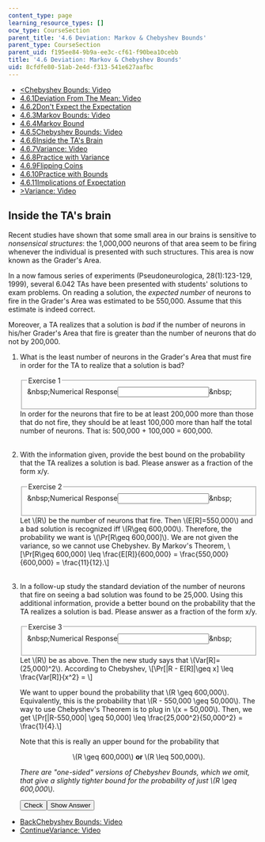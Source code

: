 ```yaml
---
content_type: page
learning_resource_types: []
ocw_type: CourseSection
parent_title: '4.6 Deviation: Markov & Chebyshev Bounds'
parent_type: CourseSection
parent_uid: f195ee84-9b9a-ee3c-cf61-f90bea10cebb
title: '4.6 Deviation: Markov & Chebyshev Bounds'
uid: 8cfdfe80-51ab-2e4d-f313-541e627aafbc
---
```

<ul class="navigation pagination"><li id="top_bck_btn"><a href='/courses/electrical-engineering-and-computer-science/6-042j-mathematics-for-computer-science-spring-2015/probability/tp13-2/vertical-49f940bfd8d6';><<span>Chebyshev Bounds: Video</span></a></li><li id="flp_btn_1" ><a href='/courses/electrical-engineering-and-computer-science/6-042j-mathematics-for-computer-science-spring-2015/probability/tp13-2'>4.6.1<span>Deviation From The Mean: Video</span></a></li><li id="flp_btn_2" ><a href='/courses/electrical-engineering-and-computer-science/6-042j-mathematics-for-computer-science-spring-2015/probability/tp13-2/vertical-18d81b8ca2e1'>4.6.2<span>Don't Expect the Expectation</span></a></li><li id="flp_btn_3" ><a href='/courses/electrical-engineering-and-computer-science/6-042j-mathematics-for-computer-science-spring-2015/probability/tp13-2/vertical-8307292b80cb'>4.6.3<span>Markov Bounds: Video</span></a></li><li id="flp_btn_4" ><a href='/courses/electrical-engineering-and-computer-science/6-042j-mathematics-for-computer-science-spring-2015/probability/tp13-2/vertical-ecd276750fa8'>4.6.4<span>Markov Bound</span></a></li><li id="flp_btn_5" ><a href='/courses/electrical-engineering-and-computer-science/6-042j-mathematics-for-computer-science-spring-2015/probability/tp13-2/vertical-49f940bfd8d6'>4.6.5<span>Chebyshev Bounds: Video</span></a></li><li id="flp_btn_6" class="button_selected"><a href='/courses/electrical-engineering-and-computer-science/6-042j-mathematics-for-computer-science-spring-2015/probability/tp13-2/vertical-82fa33baa07e'>4.6.6<span>Inside the TA's Brain</span></a></li><li id="flp_btn_7" ><a href='/courses/electrical-engineering-and-computer-science/6-042j-mathematics-for-computer-science-spring-2015/probability/tp13-2/vertical-0646c16ad916'>4.6.7<span>Variance: Video</span></a></li><li id="flp_btn_8" ><a href='/courses/electrical-engineering-and-computer-science/6-042j-mathematics-for-computer-science-spring-2015/probability/tp13-2/vertical-1b1a945bfd78'>4.6.8<span>Practice with Variance</span></a></li><li id="flp_btn_9" ><a href='/courses/electrical-engineering-and-computer-science/6-042j-mathematics-for-computer-science-spring-2015/probability/tp13-2/vertical-871f95303dd6'>4.6.9<span>Flipping Coins</span></a></li><li id="flp_btn_10" ><a href='/courses/electrical-engineering-and-computer-science/6-042j-mathematics-for-computer-science-spring-2015/probability/tp13-2/vertical-00ed1bc2728f'>4.6.10<span>Practice with Bounds</span></a></li><li id="flp_btn_11" ><a href='/courses/electrical-engineering-and-computer-science/6-042j-mathematics-for-computer-science-spring-2015/probability/tp13-2/vertical-4699d069607e'>4.6.11<span>Implications of Expectation</span></a></li><li id="top_continue_btn"><a href='/courses/electrical-engineering-and-computer-science/6-042j-mathematics-for-computer-science-spring-2015/probability/tp13-2/vertical-0646c16ad916';>><span>Variance: Video</span></a></li></ul><h2 class="subhead">Inside the TA's brain</h2><div class="self_assessment">
<p display_name="Inside the TA's brain" url_name="Inside_the_TA_s_brain_1">
    Recent studies have shown that some small area in our brains is sensitive to <em>nonsensical structures</em>: the 1,000,000
    neurons of that area seem to be firing whenever the individual is presented with such structures. This area is now known as the
    Grader's Area.
  </p>
<p display_name="Inside the TA's brain" url_name="Inside_the_TA_s_brain_2">
    In a now famous series of experiments (Pseudoneurologica, 28(1):123-129, 1999), several 6.042 TAs have been presented
    with students' solutions to exam problems. On reading a solution, the <em>expected number</em> of neurons to fire in
    the Grader's Area was estimated to be 550,000. Assume that this estimate is indeed correct.
  </p>
<p display_name="Inside the TA's brain" url_name="Inside_the_TA_s_brain_3">
    Moreover, a TA realizes that a solution is <i>bad</i> if the number of neurons in his/her Grader's Area that fire is greater
    than the number of neurons that do not by 200,000.
  </p>
<ol display_name="Inside the TA's brain" url_name="Inside_the_TA_s_brain_4">
<li>
<div id="Q1_div" class="problem_question"><p>
       What is the least number of neurons in the Grader's Area that must fire in order for the TA to realize that a solution is bad?
      </p><fieldset><legend class="visually-hidden">Exercise 1</legend><div class="choice"><label id="Q1_label"><span id="Q1_aria_status" tabindex="-1" class="visually-hidden">&amp;nbsp;</span><span class="visually-hidden">Numerical Response</span><input type="text" id="Q1_input" value="" onkeypress="numericTypedOrDropDownSelected(1)" class="problem_text_input"><input type="hidden" id="Q1_ans" value="600000"><input type="hidden" id="Q1_tolerance" value="0"><span id="Q1_normal_status" class="nostatus" aria-hidden="true">&amp;nbsp;</span></label></div><p id="S1_ans" tabindex="-1" class="problem_answer"></p></fieldset></div><div id="S1_div" class="problem_solution" tabindex="-1">
        In order for the neurons that fire to be at least 200,000 more than those that do not fire,
        they should be at least 100,000 more than half the total number of neurons. That is: 500,000 + 100,000 = 600,000.
      </div></li>
<br />
<li>
<div id="Q2_div" class="problem_question"><p>
		With the information given, provide the best bound on the probability that the TA realizes a solution is bad. Please answer as a fraction of the form x/y.
      </p><fieldset><legend class="visually-hidden">Exercise 2</legend><div class="choice"><label id="Q2_label"><span id="Q2_aria_status" tabindex="-1" class="visually-hidden">&amp;nbsp;</span><span class="visually-hidden">Numerical Response</span><input type="text" id="Q2_input" value="" onkeypress="numericTypedOrDropDownSelected(2)" class="problem_text_input"><input type="hidden" id="Q2_ans" value="11/12"><input type="hidden" id="Q2_tolerance" value="0"><span id="Q2_normal_status" class="nostatus" aria-hidden="true">&amp;nbsp;</span></label></div><p id="S2_ans" tabindex="-1" class="problem_answer"></p></fieldset></div><div id="S2_div" class="problem_solution" tabindex="-1">
        Let \(R\) be the number of neurons that fire. Then \(E[R]=550,000\) and a bad solution is recognized iff
        \(R\geq 600,000\). Therefore, the probability we want is \(\Pr[R\geq 600,000]\). We are not given the variance, so we cannot use Chebyshev.
        By Markov's Theorem,
        \[\Pr[R\geq 600,000] \leq \frac{E[R]}{600,000} = \frac{550,000}{600,000} = \frac{11}{12}.\]
      </div></li>
<br />
<li>
<div id="Q3_div" class="problem_question"><p>
        In a follow-up study the standard deviation of the number of neurons that fire on seeing a bad solution was found to be 25,000.
        Using this additional information, provide a better bound on the probability that the TA realizes a solution is bad. Please answer as a fraction of the form x/y.
      </p><fieldset><legend class="visually-hidden">Exercise 3</legend><div class="choice"><label id="Q3_label"><span id="Q3_aria_status" tabindex="-1" class="visually-hidden">&amp;nbsp;</span><span class="visually-hidden">Numerical Response</span><input type="text" id="Q3_input" value="" onkeypress="numericTypedOrDropDownSelected(3)" class="problem_text_input"><input type="hidden" id="Q3_ans" value="1/4"><input type="hidden" id="Q3_tolerance" value="0"><span id="Q3_normal_status" class="nostatus" aria-hidden="true">&amp;nbsp;</span></label></div><p id="S3_ans" tabindex="-1" class="problem_answer"></p></fieldset></div><div id="S3_div" class="problem_solution" tabindex="-1">
        Let \(R\) be as above. Then the new study says that \(Var[R]=(25,000)^2\). According to Chebyshev, 
        \[\Pr[|R - E[R]|\geq x] \leq \frac{Var[R]}{x^2} = \] 
        <p> We want to upper bound the probability that \(R \geq 600,000\).
        Equivalently, this is the probability that \(R - 550,000 \geq 50,000\).
        The way to use Chebyshev's Theorem is to plug in \(x = 50,000\). Then, we get
        \[Pr[|R-550,000| \geq 50,000] \leq \frac{25,000^2}{50,000^2} = \frac{1}{4}.\]
        </p>
<p>Note that this is really an upper bound for the probability that</p>
<center>\(R \geq 600,000\) <b>or</b> \(R \leq 500,000\).</center>
<p><em>
            There are "one-sided" versions of Chebyshev Bounds, which we omit,
            that give a slightly tighter bound for the probability of just \(R \geq 600,000\).
          </em></p>
</div><div class="action"><button id="Q1_button" onclick="checkAnswer({1: 'numerical', 2: 'numerical', 3: 'numerical'})" class="problem_mo_button">Check</button><button id="Q1_button_show" onclick="showHideSolution({1: 'numerical', 2: 'numerical', 3: 'numerical'}, 1, [1, 2, 3])" class="problem_mo_button">Show Answer</button></div></li>
</ol>
</div><ul class="navigation progress"><li id="bck_btn"><a href='/courses/electrical-engineering-and-computer-science/6-042j-mathematics-for-computer-science-spring-2015/probability/tp13-2/vertical-49f940bfd8d6';>Back<span>Chebyshev Bounds: Video</span></a></li><li id="continue_btn"><a href='/courses/electrical-engineering-and-computer-science/6-042j-mathematics-for-computer-science-spring-2015/probability/tp13-2/vertical-0646c16ad916';>Continue<span>Variance: Video</span></a></li></ul>